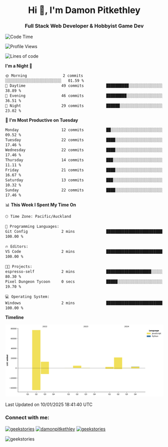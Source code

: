 <h1 align="center">Hi 👋, I'm Damon Pitkethley</h1>
<h3 align="center">Full Stack Web Developer & Hobbyist Game Dev</h3>

<!--START_SECTION:waka-->
![Code Time](http://img.shields.io/badge/Code%20Time-5%20hrs%2035%20mins-blue)

![Profile Views](http://img.shields.io/badge/Profile%20Views-0-blue)

![Lines of code](https://img.shields.io/badge/From%20Hello%20World%20I%27ve%20Written-121.4%20thousand%20lines%20of%20code-blue)

**I'm a Night 🦉** 

```text
🌞 Morning                2 commits           ░░░░░░░░░░░░░░░░░░░░░░░░░   01.59 % 
🌆 Daytime                49 commits          ██████████░░░░░░░░░░░░░░░   38.89 % 
🌃 Evening                46 commits          █████████░░░░░░░░░░░░░░░░   36.51 % 
🌙 Night                  29 commits          ██████░░░░░░░░░░░░░░░░░░░   23.02 % 
```
📅 **I'm Most Productive on Tuesday** 

```text
Monday                   12 commits          ██░░░░░░░░░░░░░░░░░░░░░░░   09.52 % 
Tuesday                  22 commits          ████░░░░░░░░░░░░░░░░░░░░░   17.46 % 
Wednesday                22 commits          ████░░░░░░░░░░░░░░░░░░░░░   17.46 % 
Thursday                 14 commits          ███░░░░░░░░░░░░░░░░░░░░░░   11.11 % 
Friday                   21 commits          ████░░░░░░░░░░░░░░░░░░░░░   16.67 % 
Saturday                 13 commits          ███░░░░░░░░░░░░░░░░░░░░░░   10.32 % 
Sunday                   22 commits          ████░░░░░░░░░░░░░░░░░░░░░   17.46 % 
```


📊 **This Week I Spent My Time On** 

```text
🕑︎ Time Zone: Pacific/Auckland

💬 Programming Languages: 
Git Config               2 mins              █████████████████████████   100.00 % 

🔥 Editors: 
VS Code                  2 mins              █████████████████████████   100.00 % 

🐱‍💻 Projects: 
espresso-self            2 mins              ████████████████████░░░░░   80.30 % 
Pixel Dungeon Tycoon     0 secs              █████░░░░░░░░░░░░░░░░░░░░   19.70 % 

💻 Operating System: 
Windows                  2 mins              █████████████████████████   100.00 % 
```

**Timeline**

![Lines of Code chart](https://raw.githubusercontent.com/GeekStories/GeekStories/main/assets/bar_graph.png)


 Last Updated on 10/01/2025 18:41:40 UTC
<!--END_SECTION:waka-->

<h3 align="left">Connect with me:</h3>
<p align="left">
<a href="https://twitter.com/geekstories" target="blank"><img align="center" src="https://raw.githubusercontent.com/rahuldkjain/github-profile-readme-generator/master/src/images/icons/Social/twitter.svg" alt="geekstories" height="30" width="40" /></a>
<a href="https://linkedin.com/in/damonpitkethley" target="blank"><img align="center" src="https://raw.githubusercontent.com/rahuldkjain/github-profile-readme-generator/master/src/images/icons/Social/linked-in-alt.svg" alt="damonpitkethley" height="30" width="40" /></a>
<a href="https://www.leetcode.com/geekstories" target="blank"><img align="center" src="https://raw.githubusercontent.com/rahuldkjain/github-profile-readme-generator/master/src/images/icons/Social/leet-code.svg" alt="geekstories" height="30" width="40" /></a>
</p>

<p><img align="center" src="https://github-readme-streak-stats.herokuapp.com/?user=geekstories&" alt="geekstories" /></p>
